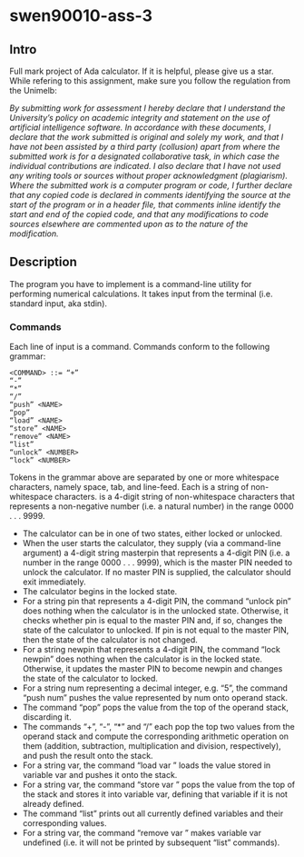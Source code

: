 # swen90010-ass-3
## Intro
Full mark project of Ada calculator. If it is helpful, please give us a star. While refering to this assignment, make sure you follow the regulation from the Unimelb:

*By submitting work for assessment I hereby declare that I understand the University’s policy on academic integrity and statement on the use of artificial intelligence software. In accordance with these documents, I declare that the work submitted is original and solely my work, and that I have not been assisted by a third party (collusion) apart from where the submitted work is for a designated collaborative task, in which case the individual contributions are indicated. I also declare that I have not used any writing tools or sources without proper acknowledgment (plagiarism). Where the submitted work is a computer program or code, I further declare that any copied code is declared in comments identifying the source at the start of the program or in a header file, that comments inline identify the start and end of the copied code, and that any modifications to code sources elsewhere are commented upon as to the nature of the modification.*

## Description
The program you have to implement is a command-line utility for performing numerical calculations. It takes input from the terminal (i.e. standard input, aka stdin).

### Commands
Each line of input is a command. Commands conform to the following grammar:
```
<COMMAND> ::= “+”
“-”
“*”
“/”
“push” <NAME>
“pop”
“load” <NAME>
“store” <NAME>
“remove” <NAME>
“list”
“unlock” <NUMBER>
“lock” <NUMBER>
```

Tokens in the grammar above are separated by one or more whitespace characters, namely space,
tab, and line-feed. Each <NAME> is a string of non-whitespace characters. <NUMBER> is a
4-digit string of non-whitespace characters that represents a non-negative number (i.e. a natural
number) in the range 0000 . . . 9999.

- The calculator can be in one of two states, either locked or unlocked.
- When the user starts the calculator, they supply (via a command-line argument) a 4-digit
string masterpin that represents a 4-digit PIN (i.e. a number in the range 0000 . . . 9999),
which is the master PIN needed to unlock the calculator. If no master PIN is supplied,
the calculator should exit immediately.
- The calculator begins in the locked state.
- For a string pin that represents a 4-digit PIN, the command “unlock pin” does nothing
when the calculator is in the unlocked state. Otherwise, it checks whether pin is equal to
the master PIN and, if so, changes the state of the calculator to unlocked. If pin is not
equal to the master PIN, then the state of the calculator is not changed.
- For a string newpin that represents a 4-digit PIN, the command “lock newpin” does nothing
when the calculator is in the locked state. Otherwise, it updates the master PIN to become
newpin and changes the state of the calculator to locked.
- For a string num representing a decimal integer, e.g. “5”, the command “push num” pushes
the value represented by num onto operand stack.
- The command “pop” pops the value from the top of the operand stack, discarding it.
- The commands “+”, “-”, “*” and “/” each pop the top two values from the operand stack
and compute the corresponding arithmetic operation on them (addition, subtraction, multiplication and division, respectively), and push the result onto the stack.
- For a string var, the command “load var ” loads the value stored in variable var and pushes
it onto the stack.
- For a string var, the command “store var ” pops the value from the top of the stack and
stores it into variable var, defining that variable if it is not already defined.
- The command “list” prints out all currently defined variables and their corresponding values.
- For a string var, the command “remove var ” makes variable var undefined (i.e. it will not
be printed by subsequent “list” commands).


